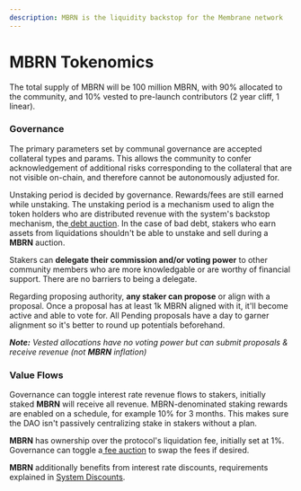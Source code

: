 ```yaml
---
description: MBRN is the liquidity backstop for the Membrane network
---
```


# MBRN Tokenomics

The total supply of MBRN will be 100 million MBRN, with 90% allocated to the community, and 10% vested to pre-launch contributors (2 year cliff, 1 linear).

### Governance

The primary parameters set by communal governance are accepted collateral types and params. This allows the community to confer acknowledgement of additional risks corresponding to the collateral that are not visible on-chain, and therefore cannot be autonomously adjusted for.

Unstaking period is decided by governance. Rewards/fees are still earned while unstaking. The unstaking period is a mechanism used to align the token holders who are distributed revenue with the system's backstop mechanism, the[ debt auction](../smart-contracts/mbrn-auction.md#startauction). In the case of bad debt, stakers who earn assets from liquidations shouldn't be able to unstake and sell during a **MBRN** auction.

Stakers can **delegate their commission and/or voting power** to other community members who are more knowledgable or are worthy of financial support. There are no barriers to being a delegate.

Regarding proposing authority, **any staker can propose** or align with a proposal. Once a proposal has at least 1k MBRN aligned with it, it'll become active and able to vote for. All Pending proposals have a day to garner alignment so it's better to round up potentials beforehand.

_**Note:** Vested allocations have no voting power but can submit proposals & receive revenue (not **MBRN** inflation)_

### Value Flows

Governance can toggle interest rate revenue flows to stakers, initially staked **MBRN** will receive all revenue. MBRN-denominated staking rewards are enabled on a schedule, for example 10% for 3 months. This makes sure the DAO isn't passively centralizing stake in stakers without a plan.

**MBRN** has ownership over the protocol's liquidation fee, initially set at 1%. Governance can toggle a[ fee auction](../smart-contracts/mbrn-auction.md#startauction) to swap the fees if desired.

**MBRN** additionally benefits from interest rate discounts, requirements explained in [System Discounts](system-discounts.md).
